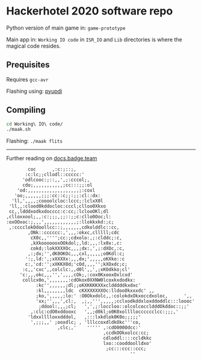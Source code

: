 # Hackerhotel 2020 software repo

Python version of main game in: `game-prototype`

Main app in: `Working IO code`
in `ISR_IO` and `Lib` directories is where the magical code resides.

## Prequisites

Requires `gcc-avr`

Flashing using: [pyupdi](https://github.com/mraardvark/pyupdi)

## Compiling

```bash
cd Working\ IO\ code/
./maak.sh
```

Flashing: `./maak flits`

---

Further reading on [docs.badge.team](https://docs.badge.team/badges/hackerhotel-2020/)

```
        coc      ,:c:;::;,
       :c:lc;;cllodl::ccccc:'
      'odlcooc:;::,,',;:cccol;,
      cdo;,,,,,,,,,,,;cc:::;;:ol
    'od:,,,,,,,,,,,,,,,,,,,;:coxl
   'oo;,,,,,,;;;:cc::c;;:;;:cl::dx:
  'll,',,,,;coooolcloc:lccc;:lclxX0l
 'll,,:clood0kddocloc:cccl;clloo0Xkxo
 cc,,ldddxodkxdocccc:c:cc;:lclooOKl;dl
,clloxxool;,,:c:;;;,;;::;;c:cllo0Ooc;l:
:oxOOxoc:;,,,',,,,,,,,,,,,;:llokkxkd:;c;
 ,:cccclokOdoollcc::;,,,,,,,cdkolddlc::cc,
        ,ONk::cccccc:,',,,:okxc,clllll;cdc
         cX0c,,'''';cc:;cdxolo:,;:clddc;:c,
         ,kXkooooooxOOkdol;,ld:,,,:lx0x:,c:
         cokd;:lokXXXXOc,,,;dx:,',;:dXOc,:c,
        ,:;dx;'',dK0OKOc,,,cxl,,,,,;o0Kdl:c;
       ':;,ld:',;xXXXXx:,,,dx;',,,,,oKXko::c
       c:,'cd:'';xXKKX0d;'cOd,,,,'';kXOxdc;c;
      :c,,'cxc',,colclc:,,d0l',,',;xKOdkko;cl'
     'c:,,,okc,,,'',',,,,cOk;,:cox0KxooxOxlcxd'
      collcx0o,',,,,,,,:cdOkox0XXNW0lcoxkxdodkx:
           :kc'',,,,,,;dl;;oKXKKKKXXxcldddddkxdxc'
           :kl,,,,,,,,ldc  cKXXXXXXXOc:lldooOkxxxdc' ,,
           ;ko,',,,,,;lo:' :O0Okxdolc,,:colokdxOkxoccdxoloc,      ',,
           'xx;'',,,',cl:,  ,;,,''',,,,,;cclxodkddxloxddoddlc:::loooc'
            ;ddool:,,,;cl;   ',',;:loccloo::olcolcoccldddOkddoc::;;'
         ,:clc:cdO0xddooxc   ',,;d0kl;o0K0xollllocccccclcc:;;;,'
        'ldxxlllloxxdddol,   ,:::lxkdlok0K0o;;;;;'
         ',;;;,,' ;ooxdlc; , 'lllccoxdldkOkc'''co,
                   ,clc;,'    ''''' ,:cdO000Odcc:'
                                    ,ccdkOOkxolcc:cc;
                                    cdloddl::::ccldkkc
                                    lxo::cooddoolldxo'
                                     ;cc:::ccc::ccc;
                                              ''
```
